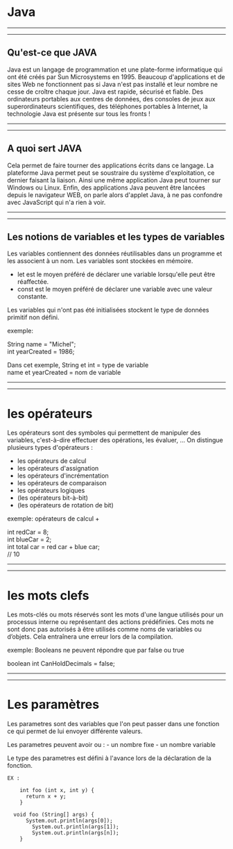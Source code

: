 # Java #

--------------------------------
--------------------------------

## Qu'est-ce que JAVA ##



Java est un langage de programmation et une plate-forme informatique qui ont été créés par Sun Microsystems en 1995. Beaucoup d'applications et de sites Web ne fonctionnent pas si Java n'est pas installé et leur nombre ne cesse de croître chaque jour. Java est rapide, sécurisé et fiable. Des ordinateurs portables aux centres de données, des consoles de jeux aux superordinateurs scientifiques, des téléphones portables à Internet, la technologie Java est présente sur tous les fronts ! 

--------------------------------
--------------------------------

## A quoi sert JAVA ##



Cela permet de faire tourner des applications écrits dans ce langage.
La plateforme Java permet peut se soustraire du système d'exploitation, ce dernier faisant la liaison.
Ainsi une même application Java peut tourner sur Windows ou Linux.
Enfin, des applications Java peuvent être lancées depuis le navigateur WEB, on parle alors d'applet Java, à ne pas confondre avec JavaScript qui n'a rien à voir.

--------------------------------
--------------------------------

## Les notions de variables et les types de variables ##


Les variables contiennent des données réutilisables dans un programme et les associent à un nom.
Les variables sont stockées en mémoire.

* let est le moyen préféré de déclarer une variable lorsqu'elle peut être réaffectée.
* const est le moyen préféré de déclarer une variable avec une valeur constante.  

Les variables qui n'ont pas été initialisées stockent le type de données primitif non défini.  

exemple:  

  String name = "Michel";  
  int yearCreated = 1986;  

  Dans cet exemple, String et int = type de variable  
  name et yearCreated = nom de variable

-----------------------------------------
-----------------------------------------

# les opérateurs #

Les opérateurs sont des symboles qui permettent de manipuler des variables, c'est-à-dire effectuer des opérations, les évaluer, ...
On distingue plusieurs types d'opérateurs :
* les opérateurs de calcul
* les opérateurs d'assignation
* les opérateurs d'incrémentation
* les opérateurs de comparaison
* les opérateurs logiques
* (les opérateurs bit-à-bit)
* (les opérateurs de rotation de bit)

exemple: opérateurs de calcul +  

int redCar = 8;  
int blueCar = 2;  
int total car = red car + blue car;  
// 10

------------------------------------------
------------------------------------------

# les mots clefs #

Les mots-clés ou mots réservés sont les mots d'une langue utilisés pour un processus interne ou représentant des actions prédéfinies. Ces mots ne sont donc pas autorisés à être utilisés comme noms de variables ou d’objets. Cela entraînera une erreur lors de la compilation.  

exemple: Booleans ne peuvent répondre que par false ou true  

boolean int CanHoldDecimals = false;  

------------------------------------------
------------------------------------------

# Les paramètres #

Les parametres sont des variables que l'on peut passer dans une fonction ce qui permet de lui envoyer différente valeurs.

Les parametres peuvent avoir ou :
	- un nombre fixe
	- un nombre variable

Le type des parametres est défini à l'avance lors de la déclaration de la fonction.

	EX :

		int foo (int x, int y) {
		  return x + y;
		}

	  void foo (String[] args) {
		  System.out.println(args[0]);
			System.out.println(args[1]);
			System.out.println(args[n]);
		}
